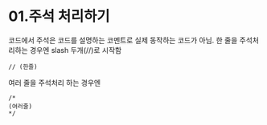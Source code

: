 # 01.주석 처리하기

코드에서 주석은 코드를 설명하는 코멘트로 실제 동작하는 코드가 아님.
한 줄을 주석처리하는 경우엔 slash 두개(//)로 시작함

```
// (한줄)
```

여러 줄을 주석처리 하는 경우엔

```
/*
(여러줄)
*/
```
